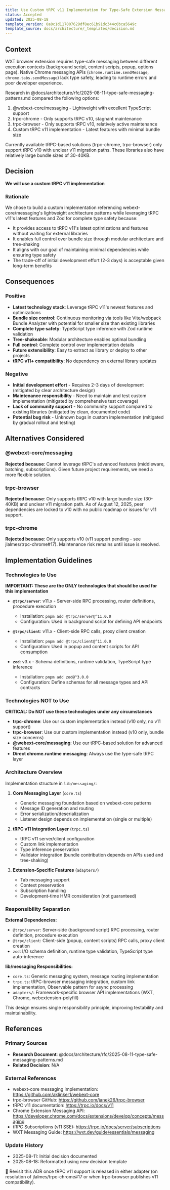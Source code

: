 ```yaml
---
title: Use Custom tRPC v11 Implementation for Type-Safe Extension Messaging
status: Accepted
updated: 2025-08-18
template_version: 0a0c1d117007629df8ec61b91dc344c0bca5649c
template_source: docs/architecture/_templates/decision.md
---
```


## Context

WXT browser extension requires type-safe messaging between different execution contexts (background script, content scripts, popup, options page). Native Chrome messaging APIs (`chrome.runtime.sendMessage`, `chrome.tabs.sendMessage`) lack type safety, leading to runtime errors and poor developer experience.

Research in @docs/architecture/rfc/2025-08-11-type-safe-messaging-patterns.md compared the following options:

1. @webext-core/messaging - Lightweight with excellent TypeScript support
2. trpc-chrome - Only supports tRPC v10, stagnant maintenance
3. trpc-browser - Only supports tRPC v10, relatively active maintenance
4. Custom tRPC v11 implementation - Latest features with minimal bundle size

Currently available tRPC-based solutions (trpc-chrome, trpc-browser) only support tRPC v10 with unclear v11 migration paths. These libraries also have relatively large bundle sizes of 30-40KB.

## Decision

**We will use a custom tRPC v11 implementation**

### Rationale

We chose to build a custom implementation referencing webext-core/messaging's lightweight architecture patterns while leveraging tRPC v11's latest features and Zod for complete type safety because:

- It provides access to tRPC v11's latest optimizations and features without waiting for external libraries
- It enables full control over bundle size through modular architecture and tree-shaking
- It aligns with our goal of maintaining minimal dependencies while ensuring type safety
- The trade-off of initial development effort (2-3 days) is acceptable given long-term benefits

## Consequences

### Positive

- **Latest technology stack**: Leverage tRPC v11's newest features and optimizations
- **Bundle size control**: Continuous monitoring via tools like Vite/webpack Bundle Analyzer with potential for smaller size than existing libraries
- **Complete type safety**: TypeScript type inference with Zod runtime validation
- **Tree-shakeable**: Modular architecture enables optimal bundling
- **Full control**: Complete control over implementation details
- **Future extensibility**: Easy to extract as library or deploy to other projects
- **tRPC v11+ compatibility**: No dependency on external library updates

### Negative

- **Initial development effort** - Requires 2-3 days of development (mitigated by clear architecture design)
- **Maintenance responsibility** - Need to maintain and test custom implementation (mitigated by comprehensive test coverage)
- **Lack of community support** - No community support compared to existing libraries (mitigated by clean, documented code)
- **Potential bug risk** - Unknown bugs in custom implementation (mitigated by gradual rollout and testing)

## Alternatives Considered

### @webext-core/messaging

**Rejected because**: Cannot leverage tRPC's advanced features (middleware, batching, subscriptions). Given future project requirements, we need a more flexible solution.

### trpc-browser

**Rejected because**: Only supports tRPC v10 with large bundle size (30-40KB) and unclear v11 migration path. As of August 12, 2025, peer dependencies are locked to v10 with no public roadmap or issues for v11 support.

### trpc-chrome

**Rejected because**: Only supports v10 (v11 support pending - see jlalmes/trpc-chrome#17). Maintenance risk remains until issue is resolved.

## Implementation Guidelines

### Technologies to Use

**IMPORTANT: These are the ONLY technologies that should be used for this implementation**

- **`@trpc/server`**: v11.x - Server-side RPC processing, router definitions, procedure execution
  - Installation: `pnpm add @trpc/server@^11.0.0`
  - Configuration: Used in background script for defining API endpoints

- **`@trpc/client`**: v11.x - Client-side RPC calls, proxy client creation
  - Installation: `pnpm add @trpc/client@^11.0.0`
  - Configuration: Used in popup and content scripts for API consumption

- **`zod`**: v3.x - Schema definitions, runtime validation, TypeScript type inference
  - Installation: `pnpm add zod@^3.0.0`
  - Configuration: Define schemas for all message types and API contracts

### Technologies NOT to Use

**CRITICAL: Do NOT use these technologies under any circumstances**

- **trpc-chrome**: Use our custom implementation instead (v10 only, no v11 support)
- **trpc-browser**: Use our custom implementation instead (v10 only, bundle size concerns)
- **@webext-core/messaging**: Use our tRPC-based solution for advanced features
- **Direct chrome.runtime messaging**: Always use the type-safe tRPC layer

### Architecture Overview

Implementation structure in `lib/messaging/`:

1. **Core Messaging Layer** (`core.ts`)
   - Generic messaging foundation based on webext-core patterns
   - Message ID generation and routing
   - Error serialization/deserialization
   - Listener design depends on implementation (single or multiple)

2. **tRPC v11 Integration Layer** (`trpc.ts`)
   - tRPC v11 server/client configuration
   - Custom link implementation
   - Type inference preservation
   - Validator integration (bundle contribution depends on APIs used and tree-shaking)

3. **Extension-Specific Features** (`adapters/`)
   - Tab messaging support
   - Context preservation
   - Subscription handling
   - Development-time HMR consideration (not guaranteed)

### Responsibility Separation

**External Dependencies:**

- `@trpc/server`: Server-side (background script) RPC processing, router definition, procedure execution
- `@trpc/client`: Client-side (popup, content scripts) RPC calls, proxy client creation
- `zod`: I/O schema definition, runtime type validation, TypeScript type auto-inference

**lib/messaging Responsibilities:**

- `core.ts`: Generic messaging system, message routing implementation
- `trpc.ts`: tRPC-browser messaging integration, custom link implementation, Observable pattern for async processing
- `adapters/`: Framework-specific browser API implementations (WXT, Chrome, webextension-polyfill)

This design ensures single responsibility principle, improving testability and maintainability.

## References

### Primary Sources

- **Research Document**: @docs/architecture/rfc/2025-08-11-type-safe-messaging-patterns.md
- **Related Decision**: N/A

### External References

- webext-core messaging implementation: https://github.com/aklinker1/webext-core
- trpc-browser GitHub: https://github.com/janek26/trpc-browser
- tRPC v11 documentation: https://trpc.io/docs/v11
- Chrome Extension Messaging API: https://developer.chrome.com/docs/extensions/develop/concepts/messaging
- tRPC Subscriptions (v11 SSE): https://trpc.io/docs/server/subscriptions
- WXT Messaging Guide: https://wxt.dev/guide/essentials/messaging

### Update History

- 2025-08-11: Initial decision documented
- 2025-08-18: Reformatted using new decision template

🔄 Revisit this ADR once tRPC v11 support is released in either adapter (on resolution of jlalmes/trpc-chrome#17 or when trpc-browser publishes v11 compatibility).
